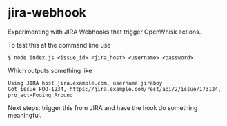 jira-webhook
===

Experimenting with JIRA Webhooks that trigger OpenWhisk actions.

To test this at the command line use

    $ node index.js <issue_id> <jira_host> <username> <password>

Which outputs something like

    Using JIRA host jira.example.com, username jiraboy
    Got issue FOO-1234, https://jira.example.com/rest/api/2/issue/173124, project=Fooing Around

Next steps: trigger this from JIRA and have the hook do something meaningful.    
